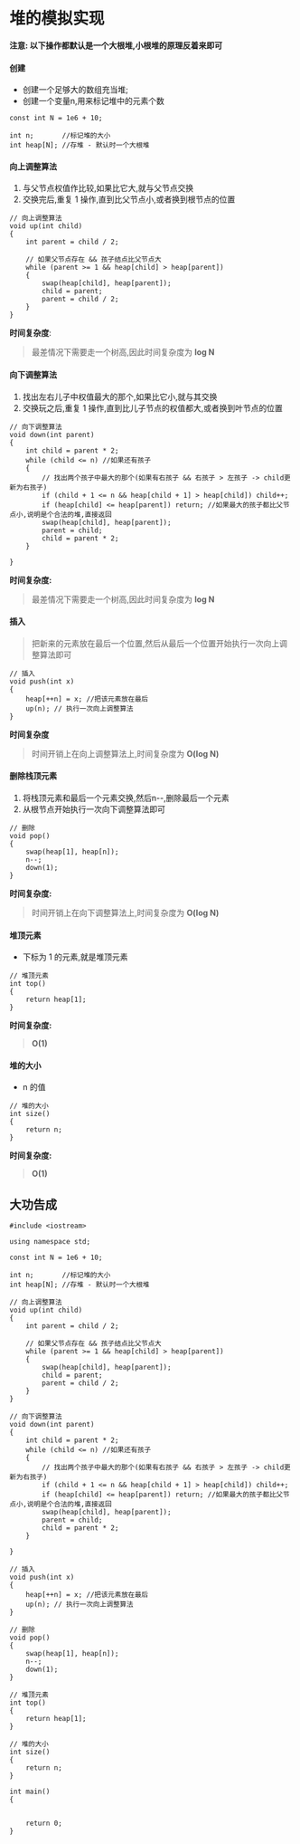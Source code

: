 # 堆的模拟实现 
**注意: 以下操作都默认是一个大根堆,小根堆的原理反着来即可**  
#### 创建
   * 创建一个足够大的数组充当堆;
   * 创建一个变量n,用来标记堆中的元素个数
```
const int N = 1e6 + 10;

int n;       //标记堆的大小
int heap[N]; //存堆 - 默认时一个大根堆
```
#### 向上调整算法
  1. 与父节点权值作比较,如果比它大,就与父节点交换  
  2. 交换完后,重复 1 操作,直到比父节点小,或者换到根节点的位置
```
// 向上调整算法
void up(int child)
{
    int parent = child / 2;

    // 如果父节点存在 && 孩子结点比父节点大
    while (parent >= 1 && heap[child] > heap[parent])
    {
        swap(heap[child], heap[parent]);
        child = parent;
        parent = child / 2;
    }
}
```
**时间复杂度**:  
>最差情况下需要走一个树高,因此时间复杂度为 **log N**  
#### 向下调整算法
1. 找出左右儿子中权值最大的那个,如果比它小,就与其交换  
2. 交换玩之后,重复 1 操作,直到比儿子节点的权值都大,或者换到叶节点的位置
```
// 向下调整算法
void down(int parent)
{
    int child = parent * 2;
    while (child <= n) //如果还有孩子
    {
        // 找出两个孩子中最大的那个(如果有右孩子 && 右孩子 > 左孩子 -> child更新为右孩子) 
        if (child + 1 <= n && heap[child + 1] > heap[child]) child++;
        if (heap[child] <= heap[parent]) return; //如果最大的孩子都比父节点小,说明是个合法的堆,直接返回
        swap(heap[child], heap[parent]);
        parent = child;
        child = parent * 2;
    }
    
}
```
**时间复杂度:**
>最差情况下需要走一个树高,因此时间复杂度为 **log N**
#### 插入
>把新来的元素放在最后一个位置,然后从最后一个位置开始执行一次向上调整算法即可
```
// 插入
void push(int x)
{
    heap[++n] = x; //把该元素放在最后
    up(n); // 执行一次向上调整算法
}
```
**时间复杂度**
>时间开销上在向上调整算法上,时间复杂度为 **O(log N)**
#### 删除栈顶元素
1. 将栈顶元素和最后一个元素交换,然后n--,删除最后一个元素  
2. 从根节点开始执行一次向下调整算法即可
```
// 删除
void pop()
{
    swap(heap[1], heap[n]);
    n--;
    down(1);
}
```
**时间复杂度:**
>时间开销上在向下调整算法上,时间复杂度为 **O(log N)**
#### 堆顶元素
* 下标为 1 的元素,就是堆顶元素
```
// 堆顶元素
int top()
{
    return heap[1];
}
```
**时间复杂度:**
>**O(1)**
#### 堆的大小  
* n 的值
```
// 堆的大小
int size()
{
    return n;
}
```
**时间复杂度:**
>**O(1)**

## 大功告成
```
#include <iostream>

using namespace std;

const int N = 1e6 + 10;

int n;       //标记堆的大小
int heap[N]; //存堆 - 默认时一个大根堆

// 向上调整算法
void up(int child)
{
    int parent = child / 2;

    // 如果父节点存在 && 孩子结点比父节点大
    while (parent >= 1 && heap[child] > heap[parent])
    {
        swap(heap[child], heap[parent]);
        child = parent;
        parent = child / 2;
    }
}

// 向下调整算法
void down(int parent)
{
    int child = parent * 2;
    while (child <= n) //如果还有孩子
    {
        // 找出两个孩子中最大的那个(如果有右孩子 && 右孩子 > 左孩子 -> child更新为右孩子) 
        if (child + 1 <= n && heap[child + 1] > heap[child]) child++;
        if (heap[child] <= heap[parent]) return; //如果最大的孩子都比父节点小,说明是个合法的堆,直接返回
        swap(heap[child], heap[parent]);
        parent = child;
        child = parent * 2;
    }
    
}

// 插入
void push(int x)
{
    heap[++n] = x; //把该元素放在最后
    up(n); // 执行一次向上调整算法
}

// 删除
void pop()
{
    swap(heap[1], heap[n]);
    n--;
    down(1);
}

// 堆顶元素
int top()
{
    return heap[1];
}

// 堆的大小
int size()
{
    return n;
}

int main()
{


    return 0;
}

```
